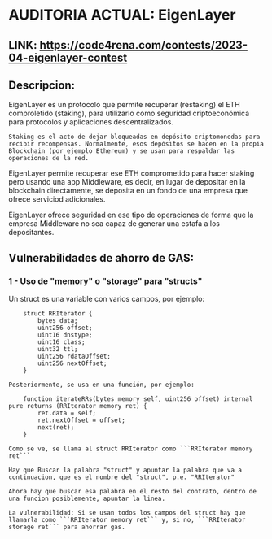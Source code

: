 # AUDITORIA ACTUAL: EigenLayer

## LINK: https://code4rena.com/contests/2023-04-eigenlayer-contest

## Descripcion:

EigenLayer es un protocolo que permite recuperar (restaking) el ETH comproletido (staking), para utilizarlo como seguridad criptoeconómica para protocolos y aplicaciones descentralizados.

```Staking es el acto de dejar bloqueadas en depósito criptomonedas para recibir recompensas. Normalmente, esos depósitos se hacen en la propia Blockchain (por ejemplo Ethereum) y se usan para respaldar las operaciones de la red.```

EigenLayer permite recuperar ese ETH comprometido para hacer staking pero usando una app Middleware, es decir, en lugar de depositar en la blockchain directamente, se deposita en un fondo de una empresa que ofrece serviciod adicionales.

EigenLayer ofrece seguridad en ese tipo de operaciones de forma que la empresa Middleware no sea capaz de generar una estafa a los depositantes.

## Vulnerabilidades de ahorro de GAS: 

### 1 - Uso de "memory" o "storage" para "structs"

   Un struct es una variable con varios campos, por ejemplo:

```
    struct RRIterator {
        bytes data;
        uint256 offset;
        uint16 dnstype;
        uint16 class;
        uint32 ttl;
        uint256 rdataOffset;
        uint256 nextOffset;
    }
```


    Posteriormente, se usa en una función, por ejemplo:
```
    function iterateRRs(bytes memory self, uint256 offset) internal pure returns (RRIterator memory ret) {
        ret.data = self;
        ret.nextOffset = offset;
        next(ret);
    }
```

    Como se ve, se llama al struct RRIterator como ```RRIterator memory ret```

    Hay que Buscar la palabra "struct" y apuntar la palabra que va a continuacion, que es el nombre del "struct", p.e. "RRIterator"

    Ahora hay que buscar esa palabra en el resto del contrato, dentro de una funcion posiblemente, apuntar la linea.

    La vulnerabilidad: Si se usan todos los campos del struct hay que llamarla como ```RRIterator memory ret``` y, si no, ```RRIterator storage ret``` para ahorrar gas.
